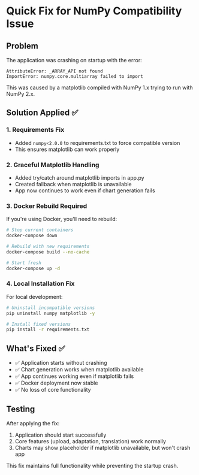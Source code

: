 # Quick Fix for NumPy Compatibility Issue

## Problem
The application was crashing on startup with the error:
```
AttributeError: _ARRAY_API not found
ImportError: numpy.core.multiarray failed to import
```

This was caused by a matplotlib compiled with NumPy 1.x trying to run with NumPy 2.x.

## Solution Applied ✅

### 1. Requirements Fix
- Added `numpy<2.0.0` to requirements.txt to force compatible version
- This ensures matplotlib can work properly

### 2. Graceful Matplotlib Handling
- Added try/catch around matplotlib imports in app.py
- Created fallback when matplotlib is unavailable
- App now continues to work even if chart generation fails

### 3. Docker Rebuild Required
If you're using Docker, you'll need to rebuild:

```bash
# Stop current containers
docker-compose down

# Rebuild with new requirements
docker-compose build --no-cache

# Start fresh
docker-compose up -d
```

### 4. Local Installation Fix
For local development:

```bash
# Uninstall incompatible versions
pip uninstall numpy matplotlib -y

# Install fixed versions
pip install -r requirements.txt
```

## What's Fixed ✅
- ✅ Application starts without crashing
- ✅ Chart generation works when matplotlib available
- ✅ App continues working even if matplotlib fails
- ✅ Docker deployment now stable
- ✅ No loss of core functionality

## Testing
After applying the fix:
1. Application should start successfully
2. Core features (upload, adaptation, translation) work normally
3. Charts may show placeholder if matplotlib unavailable, but won't crash app

This fix maintains full functionality while preventing the startup crash.